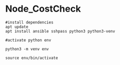 # Node_CostCheck

```
#install dependencies
apt update
apt install ansible sshpass python3 python3-venv
```

```
#activate python env

python3 -m venv env

source env/bin/activate
```
